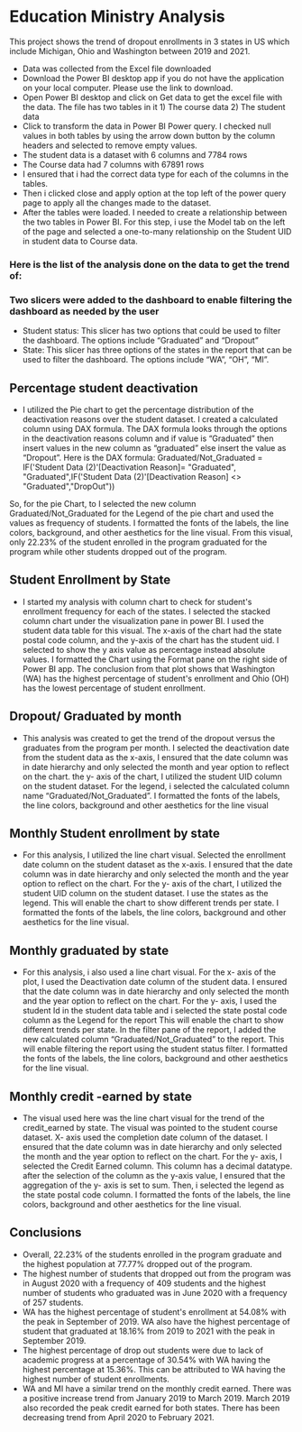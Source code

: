 # Education Ministry Analysis
This project shows the trend of dropout enrollments in 3 states in US which include Michigan, Ohio and Washington between 2019 and 2021.

*	Data was collected from the Excel file downloaded
*	Download the Power BI desktop app if you do not have the application on your local computer. Please use the link to download.
*	Open Power BI desktop and click on Get data to get the excel file with the data. The file has two tables in it 1) The course data 2) The student data
*	Click to transform the data in Power BI Power query. I checked null values in both tables by using the arrow down button by the column headers and selected to remove empty values.
*	The student data is a dataset with 6 columns and 7784 rows 
*	The Course data had 7 columns with 67891 rows
*	I ensured that i had the correct data type for each of the columns in the tables.
*	Then i clicked close and apply option at the top left of the power query page to apply all the changes made to the dataset.
*	After the tables were loaded. I needed to create a relationship between the two tables in Power BI. For this step, i use the Model tab on the left of the page and selected a one-to-many relationship on the Student UID in student data to Course data.


### Here is the list of the analysis done on the data to get the trend of:
### Two slicers were added to the dashboard to enable filtering the dashboard as needed by the user
* Student status: This slicer has two options that could be used to filter the dashboard. The options include “Graduated” and “Dropout”
* State: This slicer has three options of the states in the report that can be used to filter the dashboard. The options include “WA”, “OH”, “MI”.

## Percentage student deactivation
*	I utilized the Pie chart to get the percentage distribution of the deactivation reasons over the student dataset. I created a calculated column using DAX formula. The DAX formula looks through the options in the deactivation reasons column and if value is “Graduated” then insert values in the new column as “graduated” else insert the value as “Dropout”. Here is the DAX formula:
Graduated/Not_Graduated = IF('Student Data (2)'[Deactivation Reason]= "Graduated", "Graduated",IF('Student Data (2)'[Deactivation Reason] <> "Graduated","DropOut"))

So, for the pie Chart, to I selected the new column Graduated/Not_Graduated for the Legend of the pie chart and used the values as frequency of students. I formatted the fonts of the labels, the line colors, background, and other aesthetics for the line visual. From this visual, only 22.23% of the student enrolled in the program graduated for the program while other students dropped out of the program.
## Student Enrollment by State
*	I started my analysis with column chart to check for student's enrollment frequency for each of the states. I selected the stacked column chart under the visualization pane in power BI. I used the student data table for this visual. The x-axis of the chart had the state postal code column, and the y-axis of the chart has the student uid. I selected to show the y axis value as percentage instead absolute values. I formatted the Chart using the Format pane on the right side of Power BI app. The conclusion from that plot shows that Washington (WA) has the highest percentage of student's enrollment and Ohio (OH) has the lowest percentage of student enrollment.
## Dropout/ Graduated by month
* This analysis was created to get the trend of the dropout versus the graduates from the program per month. I selected the deactivation date from the student data as the x-axis, I ensured that the date column was in date hierarchy and only selected the month and year option to reflect on the chart. the y- axis of the chart, I utilized the student UID column on the student dataset. For the legend, i selected the calculated column name “Graduated/Not_Graduated”. I formatted the fonts of the labels, the line colors, background and other aesthetics for the line visual
## Monthly Student enrollment by state
* For this analysis, I utilized the line chart visual. Selected the enrollment date column on the student dataset as the x-axis. I ensured that the date column was in date hierarchy and only selected the month and the year option to reflect on the chart. For the y- axis of the chart, I utilized the student UID column on the student dataset. I use the states as the legend. This will enable the chart to show different trends per state. I formatted the fonts of the labels, the line colors, background and other aesthetics for the line visual.
## Monthly graduated by state
* For this analysis, i also used a line chart visual. For the x- axis of the plot, I used the Deactivation date column of the student data. I ensured that the date column was in date hierarchy and only selected the month and the year option to reflect on the chart. For the y- axis, I used the student Id in the student data table and i selected the state postal code column as the Legend for the report This will enable the chart to show different trends per state. In the filter pane of the report, I added the new calculated column “Graduated/Not_Graduated” to the report. This will enable filtering the report using the student status filter. I formatted the fonts of the labels, the line colors, background and other aesthetics for the line visual.
## Monthly credit -earned by state
* The visual used here was the line chart visual for the trend of the credit_earned by state. The visual was pointed to the student course dataset. X- axis used the completion date column of the dataset. I ensured that the date column was in date hierarchy and only selected the month and the year option to reflect on the chart. For the y- axis, I selected the Credit Earned column. This column has a decimal datatype. after the selection of the column as the y-axis value, I ensured that the aggregation of the y- axis is set to sum. Then, i selected the legend as the state postal code column. I formatted the fonts of the labels, the line colors, background and other aesthetics for the line visual.
 
## Conclusions
*	Overall, 22.23% of the students enrolled in the program graduate and the highest population at 77.77% dropped out of the program.
*	The highest number of students that dropped out from the program was in August 2020 with a frequency of 409 students and the highest number of students who graduated was in June 2020 with a frequency of 257 students.
*	WA has the highest percentage of student's enrollment at 54.08% with the peak in September of 2019. WA also have the highest percentage of student that graduated at 18.16% from 2019 to 2021 with the peak in September 2019.
*	The highest percentage of drop out students were due to lack of academic progress at a percentage of 30.54% with WA having the highest percentage at 15.36%. This can be attributed to WA having the highest number of student enrollments.
*	WA and MI have a similar trend on the monthly credit earned. There was a positive increase trend from January 2019 to March 2019. March 2019 also recorded the peak credit earned for both states. There has been decreasing trend from April 2020 to February 2021.


